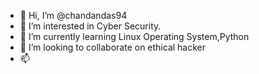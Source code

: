 - 👋 Hi, I’m @chandandas94
- 👀 I’m interested in Cyber Security.
- 🌱 I’m currently learning Linux Operating System,Python
- 💞️ I’m looking to collaborate on ethical hacker
- 📫

<!---
chandandas94/chandandas94 is a ✨ special ✨ repository because its `README.md` (this file) appears on your GitHub profile.
You can click the Preview link to take a look at your changes.
--->
